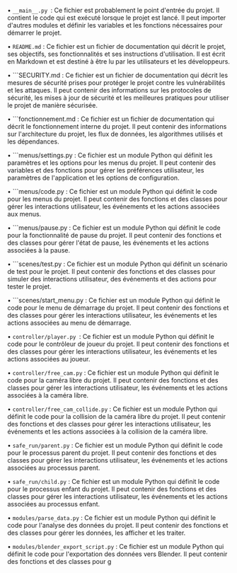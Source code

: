 •	```__main__.py ```: Ce fichier est probablement le point d'entrée du projet. Il contient le code qui est exécuté lorsque le projet est lancé. Il peut importer d'autres modules et définir les variables et les fonctions nécessaires pour démarrer le projet.

•	```README.md``` : Ce fichier est un fichier de documentation qui décrit le projet, ses objectifs, ses fonctionnalités et ses instructions d'utilisation. Il est écrit en Markdown et est destiné à être lu par les utilisateurs et les développeurs.

•	```SECURITY.md : Ce fichier est un fichier de documentation qui décrit les mesures de sécurité prises pour protéger le projet contre les vulnérabilités et les attaques. Il peut contenir des informations sur les protocoles de sécurité, les mises à jour de sécurité et les meilleures pratiques pour utiliser le projet de manière sécurisée.

•	```fonctionnement.md : Ce fichier est un fichier de documentation qui décrit le fonctionnement interne du projet. Il peut contenir des informations sur l'architecture du projet, les flux de données, les algorithmes utilisés et les dépendances.

•	```menus/settings.py : Ce fichier est un module Python qui définit les paramètres et les options pour les menus du projet. Il peut contenir des variables et des fonctions pour gérer les préférences utilisateur, les paramètres de l'application et les options de configuration.

•	```menus/code.py : Ce fichier est un module Python qui définit le code pour les menus du projet. Il peut contenir des fonctions et des classes pour gérer les interactions utilisateur, les événements et les actions associées aux menus.

•	```menus/pause.py : Ce fichier est un module Python qui définit le code pour la fonctionnalité de pause du projet. Il peut contenir des fonctions et des classes pour gérer l'état de pause, les événements et les actions associées à la pause.

•	```scenes/test.py : Ce fichier est un module Python qui définit un scénario de test pour le projet. Il peut contenir des fonctions et des classes pour simuler des interactions utilisateur, des événements et des actions pour tester le projet.

•	```scenes/start_menu.py : Ce fichier est un module Python qui définit le code pour le menu de démarrage du projet. Il peut contenir des fonctions et des classes pour gérer les interactions utilisateur, les événements et les actions associées au menu de démarrage.

•	```controller/player.py ```: Ce fichier est un module Python qui définit le code pour le contrôleur de joueur du projet. Il peut contenir des fonctions et des classes pour gérer les interactions utilisateur, les événements et les actions associées au joueur.

•	```controller/free_cam.py``` : Ce fichier est un module Python qui définit le code pour la caméra libre du projet. Il peut contenir des fonctions et des classes pour gérer les interactions utilisateur, les événements et les actions associées à la caméra libre.

•	```controller/free_cam_collide.py``` : Ce fichier est un module Python qui définit le code pour la collision de la caméra libre du projet. Il peut contenir des fonctions et des classes pour gérer les interactions utilisateur, les événements et les actions associées à la collision de la caméra libre.

•	```safe_run/parent.py``` : Ce fichier est un module Python qui définit le code pour le processus parent du projet. Il peut contenir des fonctions et des classes pour gérer les interactions utilisateur, les événements et les actions associées au processus parent.

•	```safe_run/child.py``` : Ce fichier est un module Python qui définit le code pour le processus enfant du projet. Il peut contenir des fonctions et des classes pour gérer les interactions utilisateur, les événements et les actions associées au processus enfant.

•	```modules/parse_data.py``` : Ce fichier est un module Python qui définit le code pour l'analyse des données du projet. Il peut contenir des fonctions et des classes pour gérer les données, les afficher et les traiter.

•	```modules/blender_export_script.py``` : Ce fichier est un module Python qui définit le code pour l'exportation des données vers Blender. Il peut contenir des fonctions et des classes pour g
